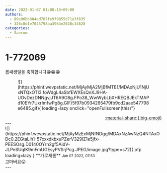 ```yaml
---
date: 2022-01-07 01:08:13+09:00
authors:
  - 89e06bb804ed787fe9f9855d71a3f835
  - 326c0d1e7045798aa3964e2028c34628
categories:
  - Saerom
---
```


# 1-772069

<div class="post-container" markdown="1">
<div class="content-container md-sidebar__scrollwrap" markdown="1">

롬쌔생일을 축하합니다😁😁😁
<figure markdown="1">
![](https://phinf.wevpstatic.net/MjAyMjA2MjBfMTE1/MDAxNjU1NjUxNTQxOTI3.foWdgL4aSbfEWXEsQnXJ9HA-UOvDezDNNgvjJT6A9O8g.FPo38_WwWybLbXHREQBJEkTMAPd10EYr7UxrImfwPg8g.GIF/5f97b0934265479fb9cd2aae547798e6485.gif){ loading=lazy onclick="openFullscreen(this)"}
</figure>


</div>
</div>

<div style="text-align: right;" markdown="1">
<a href="https://weverse.io/fromis9/fanpost/1-772069" style="text-align: right;">:material-share:{.big-emoji}</a>
</div>
---

<div class="comments-container md-sidebar__scrollwrap" markdown="1">
<div class="comment" markdown="1">
<div class='id-container' markdown="1">
![](https://phinf.wevpstatic.net/MjAyMzExMjNfNDgg/MDAxNzAwNzQ4NTAxODc0.2EGtaLlh1-57cxxdkbxuPZerV329IZ1e5jfx-PEESOsg.D0140OYrn2gf5AidV-JLPeSUqIK9mFmUGEsyPVSrjPcg.JPEG/image.jpg?type=s72){ pfp loading=lazy }
**<span class="artist">가로새롬</span>** <small>Jan 07 2022, 07:53</small><br>
</div>
<div class='comment-body' markdown="1">
고마버요😛
</div>
</div>
</div>
---
